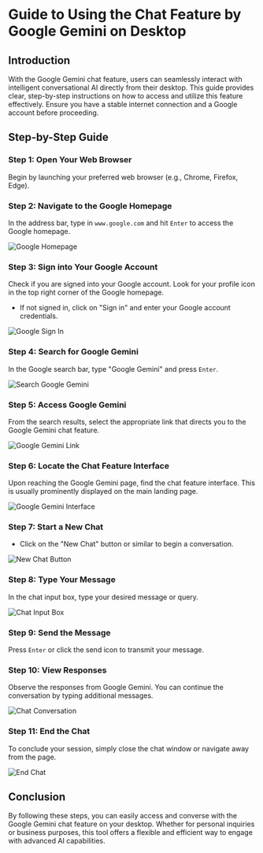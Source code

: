 # Guide to Using the Chat Feature by Google Gemini on Desktop

## Introduction

With the Google Gemini chat feature, users can seamlessly interact with intelligent conversational AI directly from their desktop. This guide provides clear, step-by-step instructions on how to access and utilize this feature effectively. Ensure you have a stable internet connection and a Google account before proceeding.

## Step-by-Step Guide

### Step 1: Open Your Web Browser

Begin by launching your preferred web browser (e.g., Chrome, Firefox, Edge).

### Step 2: Navigate to the Google Homepage

In the address bar, type in `www.google.com` and hit `Enter` to access the Google homepage.

![Google Homepage](screenshots/google_homepage.png)

### Step 3: Sign into Your Google Account

Check if you are signed into your Google account. Look for your profile icon in the top right corner of the Google homepage.

- If not signed in, click on "Sign in" and enter your Google account credentials.

![Google Sign In](screenshots/google_sign_in.png)

### Step 4: Search for Google Gemini

In the Google search bar, type "Google Gemini" and press `Enter`.

![Search Google Gemini](screenshots/search_google_gemini.png)

### Step 5: Access Google Gemini

From the search results, select the appropriate link that directs you to the Google Gemini chat feature.

![Google Gemini Link](screenshots/google_gemini_link.png)

### Step 6: Locate the Chat Feature Interface

Upon reaching the Google Gemini page, find the chat feature interface. This is usually prominently displayed on the main landing page.

![Google Gemini Interface](screenshots/google_gemini_interface.png)

### Step 7: Start a New Chat

- Click on the "New Chat" button or similar to begin a conversation.

![New Chat Button](screenshots/new_chat_button.png)

### Step 8: Type Your Message

In the chat input box, type your desired message or query.

![Chat Input Box](screenshots/chat_input_box.png)

### Step 9: Send the Message

Press `Enter` or click the send icon to transmit your message.

### Step 10: View Responses

Observe the responses from Google Gemini. You can continue the conversation by typing additional messages.

![Chat Conversation](screenshots/chat_conversation.png)

### Step 11: End the Chat

To conclude your session, simply close the chat window or navigate away from the page.

![End Chat](screenshots/end_chat.png)

## Conclusion

By following these steps, you can easily access and converse with the Google Gemini chat feature on your desktop. Whether for personal inquiries or business purposes, this tool offers a flexible and efficient way to engage with advanced AI capabilities.